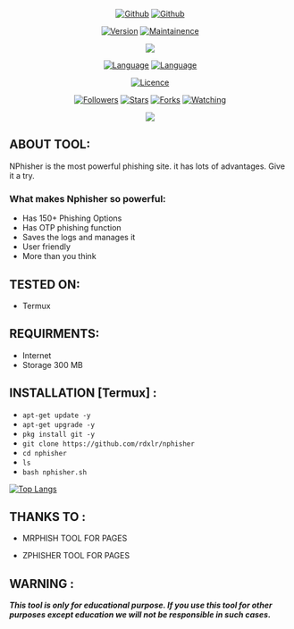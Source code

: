 <p align="center">
<a href="https://github.com/rdxlr"><img title="Github" src="https://img.shields.io/badge/rdxlr-grey?style=for-the-badge&logo=github"></a>
<a href="https://github.com/rdxlr/nphisher"><img title="Github" src="https://img.shields.io/badge/NPhisher-blue?style=for-the-badge"></a>
</p>

<p align="center">
<a href="https://github.com/RDXLR/NPhisher"><img title="Version" src="https://img.shields.io/badge/Version-Beta 1.0-green.svg?style=flat-square"></a>
<a href="https://github.com/RDXLR/NPhisher"><img title="Maintainence" src="https://img.shields.io/badge/Maintained%3F-yes-green.svg"></a>
</p>

<p align="center">
<img src="https://raw.githubusercontent.com/RDXLR/NPhisher/main/core/pics/banner.png">
</p>

<p align="center">
<a href="https://github.com/rdxlr"><img title="Language" src="https://img.shields.io/badge/Made%20with-Bash-1f425f.svg?v=103"></a>
<a href="https://github.com/rdxlr"><img title="Language" src="https://img.shields.io/badge/Other%20Languages-Html & PHP-1f425f.svg?v=103"></a>

</p>

<p align="center">
<a href="https://github.com/rdxlr"><img title="Licence" src="https://img.shields.io/badge/License-GNU General Public License v3.0-blue.svg"></a>
</p>

<p align="center">
<a href="https://github.com/rdxlr"><img title="Followers" src="https://img.shields.io/github/followers/rdxlr?color=blue&style=flat-square"></a>
<a href="https://github.com/rdxlr"><img title="Stars" src="https://img.shields.io/github/stars/rdxlr/nphisher?color=red&style=flat-square"></a>
<a href="https://github.com/rdxlr"><img title="Forks" src="https://img.shields.io/github/forks/rdxlr/nphisher?color=red&style=flat-square"></a>
<a href="https://github.com/rdxlr"><img title="Watching" src="https://img.shields.io/github/watchers/rdxlr/nphisher?label=Watchers&color=blue&style=flat-square"></a>
</p>

<p align="center">
<img src="https://raw.githubusercontent.com/RDXLR/NPhisher/main/core/pics/poster.png">
</p>

## ABOUT TOOL:
NPhisher is the most powerful phishing site. it has lots of advantages. Give it a try.
 
### What makes Nphisher so powerful:
* Has 150+ Phishing Options
* Has OTP phishing function
* Saves the logs and manages it
* User friendly
* More than you think

## TESTED ON:
* Termux

## REQUIRMENTS:
* Internet 
* Storage 300 MB

## INSTALLATION [Termux] :

* `apt-get update -y`
* `apt-get upgrade -y`
* `pkg install git -y`
* `git clone https://github.com/rdxlr/nphisher`
* `cd nphisher`
* `ls`
* `bash nphisher.sh`

[![Top Langs](https://github-readme-stats.vercel.app/api/top-langs/?username=rdxlr&repo=nphisher&layout=compact)](https://github.com/rdxlr/nphisher)

## THANKS TO : 

* MRPHISH TOOL FOR PAGES

* ZPHISHER TOOL FOR PAGES

## WARNING : 
***This tool is only for educational purpose. If you use this tool for other purposes except education we will not be responsible in such cases.***
